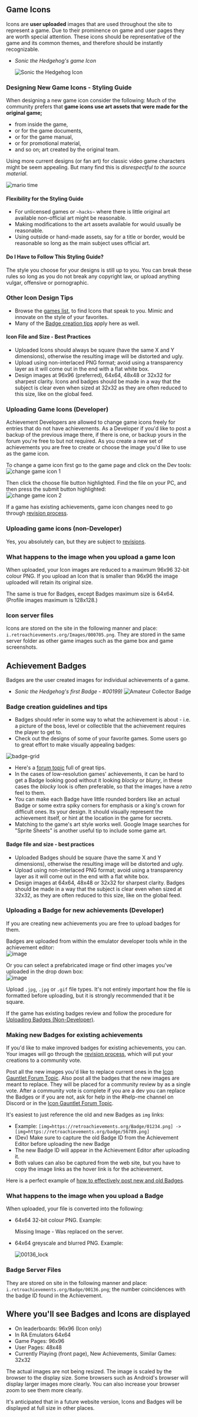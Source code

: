 ## Game Icons

Icons are **user uploaded** images that are used throughout the site to represent a game. Due to their prominence on game and user pages they are worth special attention. These icons should be representative of the game and its common themes, and therefore should be instantly recognizable.

* _Sonic the Hedgehog's game Icon_  

  ![Sonic the Hedgehog Icon](/development/images/sonicbadge.png)  

### Designing New Game Icons - Styling Guide

When designing a new game icon consider the following: Much of the community prefers that **game icons use art assets that were made for the original game;**

- from inside the game, 
- or for the game documents, 
- or for the game manual, 
- or for promotional material,
- and so on; art created by the original team.

Using more current designs (or fan art) for classic video game characters might be seem appealing. But many find this is _disrespectful to the source material_.

![mario time](/development/images/marioscale.png)

#### Flexibility for the Styling Guide

- For unlicensed games or ``~hacks~`` where there is little original art available non-official art might be reasonable.
- Making modifications to the art assets available for would usually be reasonable.
- Using outside or hand-made assets, say for a title or border, would be reasonable so long as the main subject uses official art.

#### Do I Have to Follow This Styling Guide?

The style you choose for your designs is still up to you. You can break these rules so long as you do not break any copyright law, or upload anything vulgar, offensive or pornographic.

### Other Icon Design Tips

- Browse the [games list](http://retroachievements.org/gameList.php), to find Icons that speak to you. Mimic and innovate on the style of your favorites.
- Many of the [Badge creation tips](/development/badgesoverview#badge-creation-guidelines-and-tips) apply here as well.

#### Icon File and Size - Best Practices

- Uploaded Icons should always be square (have the same X and Y dimensions), otherwise the resulting image will be distorted and ugly.
- Upload using non-interlaced PNG format; avoid using a transparency layer as it will come out in the end with a flat white box.
- Design images at 96x96 (preferred), 64x64, 48x48 or 32x32 for sharpest clarity. Icons and badges should be made in a way that the subject is clear even when sized at 32x32 as they are often reduced to this size, like on the global feed.


### Uploading Game Icons (Developer)

Achievement Developers are allowed to change game icons freely for entries that do not have achievements. As a Developer if you'd like to post a backup of the previous image there, if there is one, or backup yours in the forum you're free to but not required. As you create a new set of achievements you are free to create or choose the image you'd like to use as the game icon.

To change a game icon first go to the game page and click on the Dev tools:  
![change game icon 1](/development/images/devoptions.png)

Then click the choose file button highlighted. Find the file on your PC, and then press the submit button highlighted:  
![change game icon 2](/development/images/updatebutton.png)

If a game has existing achievements, game icon changes need to go through [revision process](/guidelines/devs/revision-guidelines/).

### Uploading game icons (non-Developer)

Yes, you absolutely can, but they are subject to [revisions](/guidelines/devs/revision-guidelines/).

### What happens to the image when you upload a game Icon

When uploaded, your Icon images are reduced to a maximum 96x96 32-bit colour PNG. If you upload an Icon that is smaller than 96x96 the image uploaded will retain its original size. 

The same is true for Badges, except Badges maximum size is 64x64. (Profile images maximum is 128x128.)


### Icon server files

Icons are stored on the site in the following manner and place: `i.retroachievements.org/Images/000705.png`. They are stored in the same server folder as other game images such as the game box and game screenshots. 

## Achievement Badges

Badges are the user created images for individual achievements of a game.

* _Sonic the Hedgehog's first Badge - #00199)_ ![Amateur Collector Badge](/development/images/00199.png)


### Badge creation guidelines and tips

- Badges should refer in some way to what the achievement is about - i.e. a picture of the boss, level or collectible that the achievement requires the player to get to. 
- Check out the designs of some of your favorite games. Some users go to great effort to make visually appealing badges:

![badge-grid](/development/images/badgegrid.png)

- Here's a [forum topic](http://retroachievements.org/viewtopic.php?t=4282&o=5) full of great tips. 
- In the cases of low-resolution games' achievements, it can be hard to get a Badge looking good without it looking _blocky_ or _blurry_, in these cases the _blocky_ look is often preferable, so that the images have a _retro_ feel to them.
- You can make each Badge have little rounded borders like an actual Badge or some extra spiky corners for emphasis or a king's crown for difficult ones.  Its your design.  It should visually represent the achievement itself, or hint at the location in the game for secrets.
- Matching to the game's art style works well. Google Image searches for "Sprite Sheets" is another useful tip to include some game art.

#### Badge file and size - best practices

- Uploaded Badges should be square (have the same X and Y dimensions), otherwise the resulting image will be distorted and ugly.
- Upload using non-interlaced PNG format; avoid using a transparency layer as it will come out in the end with a flat white box.
- Design images at 64x64, 48x48 or 32x32 for sharpest clarity. Badges should be made in a way that the subject is clear even when sized at 32x32, as they are often reduced to this size, like on the global feed.


### Uploading a Badge for new achievements (Developer)

If you are creating new achievements you are free to upload badges for them. 

Badges are uploaded from within the emulator developer tools while in the achievement editor:  
![image](/development/images/uploadbadge.png)

Or you can select a prefabricated image or find other images you've uploaded in the drop down box:  
![image](/development/images/badgenumber.png)

Upload ``.jpg``, ``.jpg`` or ``.gif`` file types. It's not entirely important how the file is formatted before uploading, but it is strongly recommended that it be square.

If the game has existing badges review and follow the procedure for [Uploading Badges (Non-Developer)](/development/badgesoverview#uploading-badges-non-developer).

### Making new Badges for existing achievements

If you'd like to make improved badges for existing achievements, you can. Your images will go through the [revision process](/guidelines/devs/revision-guidelines/), which will put your creations to a community vote.

Post all the new images you'd like to replace current ones in the [Icon Gauntlet Forum Topic](http://retroachievements.org/viewtopic.php?t=8064&o=0). Also post all the badges that the new images are meant to replace. They will be placed for a community review by as a single vote. After a community vote is complete if you are a dev you can replace the Badges or if you are not, ask for help in the #help-me channel on Discord or in the [Icon Gauntlet Forum Topic](http://retroachievements.org/viewtopic.php?t=8064&o=0).

It's easiest to just reference the old and new Badges as `img` links:

- Example: `[img=https://retroachievements.org/Badge/01234.png] -> [img=https://retroachievements.org/badge/56789.png]`
- (Dev) Make sure to capture the old Badge ID from the Achievement Editor before uploading the new Badge
- The new Badge ID will appear in the Achievement Editor after uploading it.
- Both values can also be captured from the web site, but you have to copy the image links as the hover link is for the achievement.

Here is a perfect example of [how to effectively post new and old Badges](https://retroachievements.org/viewtopic.php?t=612&o=17).

### What happens to the image when you upload a Badge

When uploaded, your file is converted into the following:
- 64x64 32-bit colour PNG. Example:

    Missing Image - Was replaced on the server.

- 64x64 greyscale and blurred PNG. Example:

    ![00136_lock](/development/images/lockedcheevo.png)

### Badge Server Files

They are stored on site in the following manner and place: `i.retroachievements.org/Badge/00136.png`; the number coincidences with the badge ID found in the Achievement.


## Where you'll see Badges and Icons are displayed

- On leaderboards: 96x96 (Icon only)
- In RA Emulators 64x64
- Game Pages: 96x96
- User Pages: 48x48
- Currently Playing (front page), New Achievements, Similar Games: 32x32

The actual images are not being resized. The image is scaled by the browser to the display size. Some browsers such as Android's browser will display larger images more clearly. You can also increase your browser zoom to see them more clearly.

It's anticipated that in a future website version, Icons and Badges will be displayed at full size in other places.
